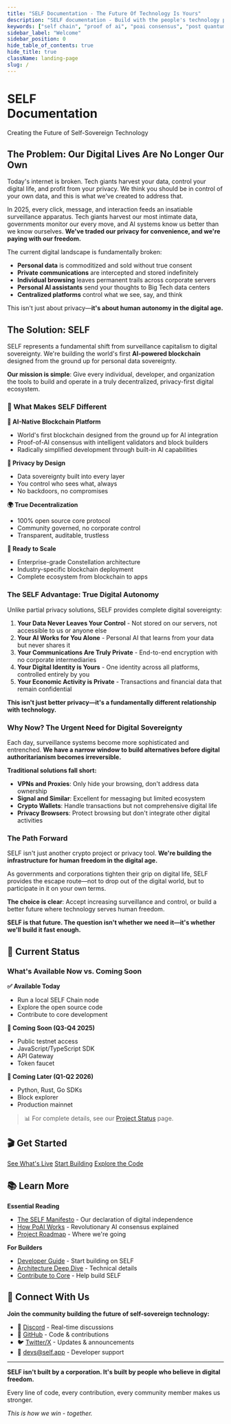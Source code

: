 ```yaml
---
title: "SELF Documentation - The Future Of Technology Is Yours"
description: "SELF documentation - Build with the people's technology platform featuring SELF Chain blockchain with Proof-of-AI consensus, post-quantum cryptography, and human-centric design. Open-source infrastructure for self-sovereign technology, privacy-first applications, and decentralized AI validation."
keywords: ["self chain", "proof of ai", "poai consensus", "post quantum blockchain", "self sovereign technology", "decentralized ai", "people's blockchain", "privacy first", "color marker system", "hybrid cloud blockchain", "ai validator", "human rights technology", "web3 operating system", "blockchain super app"]
sidebar_label: "Welcome"
sidebar_position: 0
hide_table_of_contents: true
hide_title: true
className: landing-page
slug: /
---
```


<div className="hero-section-wrapper">
  <div className="hero-section">
    <div className="hero-content">
      <h1 className="hero-title">SELF<br />Documentation</h1>
      <p className="hero-tagline">Creating the Future of Self-Sovereign Technology</p>
    </div>
  </div>
</div>

## The Problem: Our Digital Lives Are No Longer Our Own

Today's internet is broken. Tech giants harvest your data, control your digital life, and profit from your privacy. We think you should be in control of your own data, and this is what we've created to address that.

In 2025, every click, message, and interaction feeds an insatiable surveillance apparatus. Tech giants harvest our most intimate data, governments monitor our every move, and AI systems know us better than we know ourselves. **We've traded our privacy for convenience, and we're paying with our freedom.**

The current digital landscape is fundamentally broken:
- **Personal data** is commoditized and sold without true consent
- **Private communications** are intercepted and stored indefinitely  
- **Individual browsing** leaves permanent trails across corporate servers
- **Personal AI assistants** send your thoughts to Big Tech data centers
- **Centralized platforms** control what we see, say, and think

This isn't just about privacy—**it's about human autonomy in the digital age.**

## The Solution: SELF

SELF represents a fundamental shift from surveillance capitalism to digital sovereignty. We're building the world's first **AI-powered blockchain** designed from the ground up for personal data sovereignty.

**Our mission is simple**: Give every individual, developer, and organization the tools to build and operate in a truly decentralized, privacy-first digital ecosystem.

### 🎯 What Makes SELF Different

**🤖 AI-Native Blockchain Platform**
- World's first blockchain designed from the ground up for AI integration
- Proof-of-AI consensus with intelligent validators and block builders
- Radically simplified development through built-in AI capabilities

**🔐 Privacy by Design**
- Data sovereignty built into every layer
- You control who sees what, always
- No backdoors, no compromises

**🌍 True Decentralization**
- 100% open source core protocol
- Community governed, no corporate control
- Transparent, auditable, trustless

**🚀 Ready to Scale**
- Enterprise-grade Constellation architecture
- Industry-specific blockchain deployment
- Complete ecosystem from blockchain to apps

### The SELF Advantage: True Digital Autonomy

Unlike partial privacy solutions, SELF provides complete digital sovereignty:

1. **Your Data Never Leaves Your Control** - Not stored on our servers, not accessible to us or anyone else
2. **Your AI Works for You Alone** - Personal AI that learns from your data but never shares it
3. **Your Communications Are Truly Private** - End-to-end encryption with no corporate intermediaries
4. **Your Digital Identity is Yours** - One identity across all platforms, controlled entirely by you
5. **Your Economic Activity is Private** - Transactions and financial data that remain confidential

**This isn't just better privacy—it's a fundamentally different relationship with technology.**

### Why Now? The Urgent Need for Digital Sovereignty

Each day, surveillance systems become more sophisticated and entrenched. **We have a narrow window to build alternatives before digital authoritarianism becomes irreversible.**

**Traditional solutions fall short:**
- **VPNs and Proxies**: Only hide your browsing, don't address data ownership
- **Signal and Similar**: Excellent for messaging but limited ecosystem
- **Crypto Wallets**: Handle transactions but not comprehensive digital life
- **Privacy Browsers**: Protect browsing but don't integrate other digital activities

### The Path Forward

SELF isn't just another crypto project or privacy tool. **We're building the infrastructure for human freedom in the digital age.**

As governments and corporations tighten their grip on digital life, SELF provides the escape route—not to drop out of the digital world, but to participate in it on your own terms.

**The choice is clear**: Accept increasing surveillance and control, or build a better future where technology serves human freedom.

**SELF is that future. The question isn't whether we need it—it's whether we'll build it fast enough.**

## 🚦 Current Status

### What's Available Now vs. Coming Soon

**✅ Available Today**
- Run a local SELF Chain node
- Explore the open source code
- Contribute to core development

**🔄 Coming Soon (Q3-Q4 2025)**
- Public testnet access
- JavaScript/TypeScript SDK
- API Gateway
- Token faucet

**📅 Coming Later (Q1-Q2 2026)**  
- Python, Rust, Go SDKs
- Block explorer
- Production mainnet

> 📊 For complete details, see our [Project Status](/project-status) page.


## 🎬 Get Started

<div className="button-container">
  <a href="/project-status">See What's Live</a>
  <a href="/building-on-self/getting-started">Start Building</a>
  <a href="https://github.com/SELF-Technology/self-chain-public">Explore the Code</a>
</div>

## 📚 Learn More

**Essential Reading**
- [The SELF Manifesto](/about-self/manifesto) - Our declaration of digital independence
- [How PoAI Works](/technical-docs/PoAI/Proof-of-AI) - Revolutionary AI consensus explained
- [Project Roadmap](/roadmap/Introduction) - Where we're going

**For Builders**
- [Developer Guide](/building-on-self/getting-started) - Start building on SELF
- [Architecture Deep Dive](/technical-docs/self-chain/SELF_Chain_Architecture) - Technical details
- [Contribute to Core](/developing-self) - Help build SELF


## 🤝 Connect With Us

**Join the community building the future of self-sovereign technology:**

- 💬 [Discord](https://discord.gg/WdMdVpA4C8) - Real-time discussions
- 🐙 [GitHub](https://github.com/SELF-Technology) - Code & contributions
- 🐦 [Twitter/X](https://x.com/self_hq) - Updates & announcements
- 📧 [devs@self.app](mailto:devs@self.app) - Developer support

---

<div className="hero-footer">
  <p><strong>SELF isn't built by a corporation. It's built by people who believe in digital freedom.</strong></p>
  <p>Every line of code, every contribution, every community member makes us stronger.</p>
  <p><em>This is how we win - together.</em></p>
</div>


